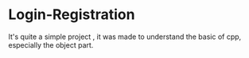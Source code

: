 # Login-Registration
It's quite a simple project , it was made to understand the basic of cpp, especially the object part.
